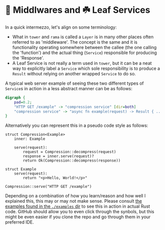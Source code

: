 # 🍔 Middlwares and ☘️ Leaf Services

In a quick intermezzo, let's align on some terminology:

- What in `tower` and `rama` is called a `Layer` is in many other places often referred
  to as 'middleware'. The concept is the same and it is functionality operating somewhere
  between the callee (the one calling the 'function') and the actual thing (`Service`) responsible
  for producing the 'Response'.
- A Leaf Service is not really a term used in `tower`, but it can be a neat way to explicitly
  label a `Service` which sole responsibility is to produce a `Result` without relying on another wrapped `Service` to do so.

A typical web server example of seeing these two different types of `Service`s in action in a less abstract manner can be as follows:

<div class="book-article-image-center">

```dot process
digraph {
    pad=0.2;
    "HTTP GET /example" -> "compression service" [dir=both]
    "compression service" -> "async fn example(request) -> Result { ... }" [dir=both]
}
```

</div>

Alternatively you can represent this in a pseudo code style as follows:

```
struct Compression<Example>
    inner: Example

    serve(request):
        request = Compression::decompress(request)
        response = inner.serve(request)?
        return Ok(Compression::decompress(response))

struct Example
    serve(request):
        return "<p>Hello, World!</p>"

Compression::serve("HTTP GET /example")
```

Depending on a combination of how you learn/reason and how well I explained this,
this may or may not make sense. Please consult
[the examples found in the `./examples` dir](https://github.com/plabayo/rama/tree/main/examples)
to see this in action in actual Rust code. GitHub should allow you to even click through
the synbols, but this might be even easier if you clone the repo and go through them
in your preferred IDE.
